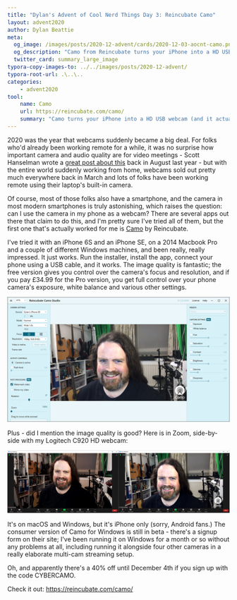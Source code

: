 ```yaml
---
title: "Dylan's Advent of Cool Nerd Things Day 3: Reincubate Camo"
layout: advent2020
author: Dylan Beattie
meta:
  og_image: /images/posts/2020-12-advent/cards/2020-12-03-aocnt-camo.png
  og_description: "Camo from Reincubate turns your iPhone into a HD USB webcam (and it actually works!)"
  twitter_card: summary_large_image
typora-copy-images-to: ../../images/posts/2020-12-advent/
typora-root-url: .\..\..
categories:
    - advent2020
tool:
    name: Camo
    url: https://reincubate.com/camo/
    summary: "Camo turns your iPhone into a HD USB webcam (and it actually works!)"
---
```


2020 was the year that webcams suddenly became a big deal. For folks who'd already been working remote for a while, it was no surprise how important camera and audio quality are for video meetings - Scott Hanselman wrote a [great post about this](https://www.hanselman.com/blog/good-better-best-creating-the-ultimate-remote-worker-webcam-setup-on-a-budget) back in August last year - but with the entire world suddenly working from home, webcams sold out pretty much everywhere back in March and lots of folks have been working remote using their laptop's built-in camera.

Of course, most of those folks also have a smartphone, and the camera in most modern smartphones is truly astonishing, which raises the question: can I use the camera in my phone as a webcam? There are several apps out there that claim to do this, and I'm pretty sure I've tried all of them, but the first one that's actually worked for me is [Camo](https://reincubate.com/camo/) by Reincubate. 

I've tried it with an iPhone 6S and an iPhone SE, on a 2014 Macbook Pro and a couple of different Windows machines, and been really, really impressed. It just works. Run the installer, install the app, connect your phone using a USB cable, and it works. The image quality is fantastic; the free version gives you control over the camera's focus and resolution, and if you pay £34.99 for the Pro version, you get full control over your phone camera's exposure, white balance and various other settings.

![image-20201130162419841](/images/posts/2020-12-advent/image-20201130162419841.png)

Plus - did I mention the image quality is good? Here is in Zoom, side-by-side with my Logitech C920 HD webcam:

![img](/images/posts/2020-12-advent/SNAGHTML45e6c29.PNG)

It's on macOS and Windows, but it's iPhone only (sorry, Android fans.) The consumer version of Camo for Windows is still in beta - there's a signup form on their site; I've been running it on Windows for a month or so without any problems at all, including running it alongside four other cameras in a really elaborate multi-cam streaming setup. 

Oh, and apparently there's a 40% off until December 4th if you sign up with the code CYBERCAMO. 

Check it out: https://reincubate.com/camo/


